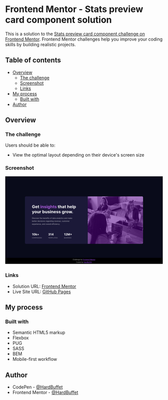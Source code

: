 # Frontend Mentor - Stats preview card component solution

This is a solution to the [Stats preview card component challenge on Frontend Mentor](https://www.frontendmentor.io/challenges/stats-preview-card-component-8JqbgoU62). Frontend Mentor challenges help you improve your coding skills by building realistic projects.

## Table of contents

- [Overview](#overview)
  - [The challenge](#the-challenge)
  - [Screenshot](#screenshot)
  - [Links](#links)
- [My process](#my-process)
  - [Built with](#built-with)
- [Author](#author)

## Overview

### The challenge

Users should be able to:

- View the optimal layout depending on their device's screen size

### Screenshot

![](./images/final-project-desktop.png)

### Links

- Solution URL: [Frontend Mentor](https://www.frontendmentor.io/solutions/statspreviewcardcomponent-with-sass-and-bem-d0Hpmza6Wi)
- Live Site URL: [GitHub Pages](https://hardbuffet.github.io/stats-preview-card-component/)

## My process

### Built with

- Semantic HTML5 markup
- Flexbox
- PUG
- SASS
- BEM
- Mobile-first workflow

## Author

- CodePen - [@HardBuffet](https://codepen.io/HardBuffet)
- Frontend Mentor - [@HardBuffet](https://www.frontendmentor.io/profile/HardBuffet)
